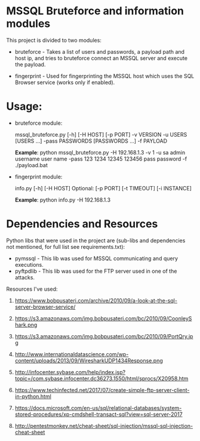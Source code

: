 # MSSQL Bruteforce and information modules

This project is divided to two modules:
* bruteforce - Takes a list of users and passwords, a payload path and host ip, and tries to bruteforce connect an MSSQL server and execute the payload.

* fingerprint - Used for fingerprinting the MSSQL host which uses the SQL Browser service (works only if enabled).

# Usage:

* bruteforce module:

	mssql_bruteforce.py [-h] [-H HOST] [-p PORT] -v VERSION -u USERS
	                         [USERS ...] -pass PASSWORDS [PASSWORDS ...] -f
	                         PAYLOAD

	**Example**: 
		python mssql_bruteforce.py -H  192.168.1.3 -v 1 -u sa admin username user name -pass 123 1234 12345 123456 pass password    -f ./payload.bat


* fingerprint module:
		
	info.py [-h] [-H HOST] Optional: [-p PORT] [-t TIMEOUT] [-i INSTANCE]

	**Example**:
		python info.py -H 192.168.1.3 


# Dependencies and Resources


Python libs that were used in the project are (sub-libs and dependencies not mentioned, for full list see requirements.txt):
* pymssql - This lib was used for MSSQL communicating and query executions.
* pyftpdlib - This lib was used for the FTP server used in one of the attacks.

Resources I've used:


1. https://www.bobpusateri.com/archive/2010/09/a-look-at-the-sql-server-browser-service/

2. https://s3.amazonaws.com/img.bobpusateri.com/bc/2010/09/CoonleyShark.png

3. https://s3.amazonaws.com/img.bobpusateri.com/bc/2010/09/PortQry.jpg

4. http://www.internationaldatascience.com/wp-content/uploads/2013/09/WiresharkUDP1434Response.png

5. http://infocenter.sybase.com/help/index.jsp?topic=/com.sybase.infocenter.dc36273.1550/html/sprocs/X20958.htm

6. https://www.techinfected.net/2017/07/create-simple-ftp-server-client-in-python.html

7. https://docs.microsoft.com/en-us/sql/relational-databases/system-stored-procedures/xp-cmdshell-transact-sql?view=sql-server-2017

8. http://pentestmonkey.net/cheat-sheet/sql-injection/mssql-sql-injection-cheat-sheet

